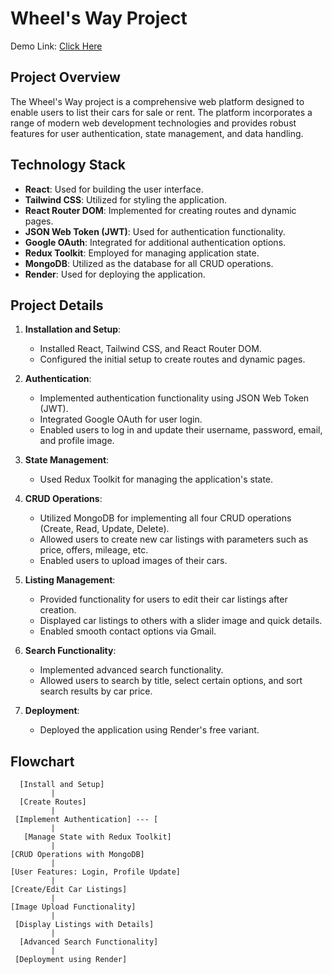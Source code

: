 # Wheel's Way Project
Demo Link: [Click Here](https://car-rent-v6si.onrender.com/)
## Project Overview

The Wheel's Way project is a comprehensive web platform designed to enable users to list their cars for sale or rent. The platform incorporates a range of modern web development technologies and provides robust features for user authentication, state management, and data handling.

## Technology Stack

- **React**: Used for building the user interface.
- **Tailwind CSS**: Utilized for styling the application.
- **React Router DOM**: Implemented for creating routes and dynamic pages.
- **JSON Web Token (JWT)**: Used for authentication functionality.
- **Google OAuth**: Integrated for additional authentication options.
- **Redux Toolkit**: Employed for managing application state.
- **MongoDB**: Utilized as the database for all CRUD operations.
- **Render**: Used for deploying the application.

## Project Details

1. **Installation and Setup**:
   - Installed React, Tailwind CSS, and React Router DOM.
   - Configured the initial setup to create routes and dynamic pages.

2. **Authentication**:
   - Implemented authentication functionality using JSON Web Token (JWT).
   - Integrated Google OAuth for user login.
   - Enabled users to log in and update their username, password, email, and profile image.

3. **State Management**:
   - Used Redux Toolkit for managing the application's state.

4. **CRUD Operations**:
   - Utilized MongoDB for implementing all four CRUD operations (Create, Read, Update, Delete).
   - Allowed users to create new car listings with parameters such as price, offers, mileage, etc.
   - Enabled users to upload images of their cars.

5. **Listing Management**:
   - Provided functionality for users to edit their car listings after creation.
   - Displayed car listings to others with a slider image and quick details.
   - Enabled smooth contact options via Gmail.

6. **Search Functionality**:
   - Implemented advanced search functionality.
   - Allowed users to search by title, select certain options, and sort search results by car price.

7. **Deployment**:
   - Deployed the application using Render's free variant.

## Flowchart

```plaintext
  [Install and Setup]
         |
  [Create Routes]
         |
 [Implement Authentication] --- [
         |
   [Manage State with Redux Toolkit]
         |
[CRUD Operations with MongoDB]
         |
[User Features: Login, Profile Update]
         |
[Create/Edit Car Listings]
         |
[Image Upload Functionality]
         |
 [Display Listings with Details]
         |
  [Advanced Search Functionality]
         |
 [Deployment using Render]


